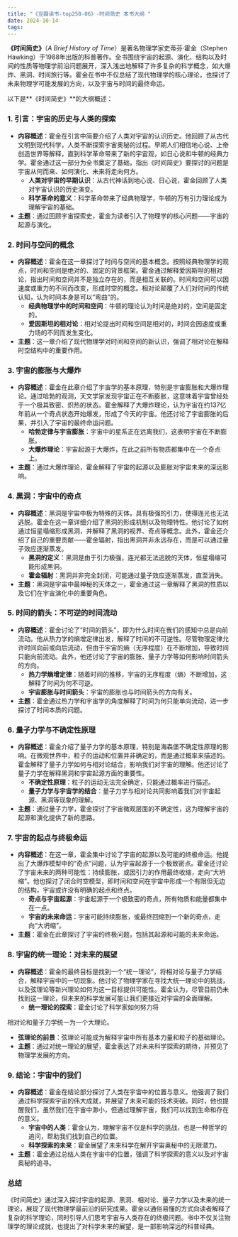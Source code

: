 ```yaml
---
title: "《豆瓣读书-top250-06》-时间简史 本书大纲 "
date: 2024-10-14
tags: 
---
```

**《时间简史》**（*A Brief History of Time*）是著名物理学家史蒂芬·霍金（Stephen Hawking）于1988年出版的科普著作。全书围绕宇宙的起源、演化、结构以及时间的性质等物理学前沿问题展开，深入浅出地解释了许多复杂的科学概念，如大爆炸、黑洞、时间旅行等。霍金在书中不仅总结了现代物理学的核心理论，也探讨了未来物理学可能发展的方向，以及宇宙与时间的最终命运。

以下是**《时间简史》**的大纲概述：

### 1. **引言：宇宙的历史与人类的探索**
- **内容概述**：霍金在引言中简要介绍了人类对宇宙的认识历史。他回顾了从古代文明到现代科学，人类不断探索宇宙奥秘的过程。早期人们相信地心说、上帝创造世界等解释，直到科学革命带来了新的宇宙观，如日心说和牛顿的经典力学。霍金通过这一部分为全书奠定了基础，指出《时间简史》要探讨的问题是宇宙从何而来、如何演化、未来将走向何方。
  - **人类对宇宙的早期认识**：从古代神话到地心说、日心说，霍金回顾了人类对宇宙认识的历史演变。
  - **科学革命的意义**：科学革命带来了经典物理学，牛顿的万有引力理论成为理解宇宙的基础。
- **主题**：通过回顾宇宙探索史，霍金为读者引入了物理学的核心问题——宇宙的起源与演化。

### 2. **时间与空间的概念**
- **内容概述**：霍金在这一章探讨了时间与空间的基本概念。按照经典物理学的观点，时间和空间是绝对的、固定的背景框架。霍金通过解释爱因斯坦的相对论，指出时间和空间并不是独立存在的，而是相互关联的。时间和空间可以因速度或重力的不同而改变，形成时空的概念。相对论颠覆了人们对时间的传统认知，认为时间本身是可以“弯曲”的。
  - **经典物理学中的时间和空间**：牛顿的理论认为时间是绝对的，空间是固定的。
  - **爱因斯坦的相对论**：相对论提出时间和空间是相对的，时间会因速度或重力场的不同而发生变化。
- **主题**：这一章介绍了现代物理学对时间和空间的新认识，强调了相对论在解释时空结构中的重要作用。

### 3. **宇宙的膨胀与大爆炸**
- **内容概述**：霍金在此章介绍了宇宙学的基本原理，特别是宇宙膨胀和大爆炸理论。通过哈勃的观测，天文学家发现宇宙正在不断膨胀，这意味着宇宙曾经处于一个极其致密、炽热的状态。霍金解释了大爆炸理论，认为宇宙在约137亿年前从一个奇点状态开始爆发，形成了今天的宇宙。他还讨论了宇宙膨胀的后果，并引入了宇宙的最终命运问题。
  - **哈勃定律与宇宙膨胀**：宇宙中的星系正在远离我们，这表明宇宙在不断膨胀。
  - **大爆炸理论**：宇宙起源于大爆炸，在此之前所有物质都集中在一个奇点上。
- **主题**：通过大爆炸理论，霍金解释了宇宙的起源以及膨胀对宇宙未来的深远影响。

### 4. **黑洞：宇宙中的奇点**
- **内容概述**：黑洞是宇宙中极为特殊的天体，具有极强的引力，使得连光也无法逃脱。霍金在这一章详细介绍了黑洞的形成机制以及物理特性。他讨论了如何通过恒星塌缩形成黑洞，并解释了黑洞的视界、奇点等概念。此外，霍金还介绍了自己的重要贡献——霍金辐射，指出黑洞并非永远存在，而是可以通过量子效应逐渐蒸发。
  - **黑洞的定义**：黑洞是由于引力极强，连光都无法逃脱的天体，恒星塌缩可能形成黑洞。
  - **霍金辐射**：黑洞并非完全封闭，可能通过量子效应逐渐蒸发，直至消失。
- **主题**：黑洞是宇宙中最神秘的天体之一，霍金通过这一章解释了黑洞的性质以及它们在宇宙演化中的重要角色。

### 5. **时间的箭头：不可逆的时间流动**
- **内容概述**：霍金讨论了“时间的箭头”，即为什么时间在我们的感知中总是向前流动。他从热力学的熵增定律出发，解释了时间的不可逆性。尽管物理定律允许时间向前或向后流动，但由于宇宙的熵（无序程度）在不断增加，导致时间只能向前流动。此外，他还讨论了宇宙的膨胀、量子力学等如何影响时间箭头的方向。
  - **热力学熵增定律**：随着时间的推移，宇宙的无序程度（熵）不断增加，这解释了时间为何不可逆。
  - **宇宙膨胀与时间箭头**：宇宙的膨胀也与时间箭头的方向有关。
- **主题**：霍金通过热力学和宇宙学的角度解释了时间为何只能单向流动，进一步探讨了时间本质的问题。

### 6. **量子力学与不确定性原理**
- **内容概述**：霍金介绍了量子力学的基本原理，特别是海森堡不确定性原理的影响。在微观世界中，粒子的运动和位置并非确定的，而是通过概率来描述的。霍金解释了量子力学如何与相对论结合，影响我们对宇宙的理解。他还讨论了量子力学在解释黑洞和宇宙起源方面的重要性。
  - **不确定性原理**：粒子的运动无法完全确定，只能通过概率进行描述。
  - **量子力学与宇宙学的结合**：量子力学与相对论共同影响着我们对宇宙起源、黑洞等现象的理解。
- **主题**：通过量子力学，霍金探讨了宇宙微观层面的不确定性，这为理解宇宙的起源和演化提供了新的思路。

### 7. **宇宙的起点与终极命运**
- **内容概述**：在这一章，霍金集中讨论了宇宙的起源以及可能的终极命运。他提出了大爆炸模型中的“奇点”问题，认为宇宙起源于一个极致密点。霍金还讨论了宇宙未来的两种可能性：持续膨胀，或因引力的作用最终收缩，走向“大坍缩”。他也探讨了闭合时空模型，即时间和空间在宇宙中形成一个有限但无边的结构，宇宙或许没有明确的起点和终点。
  - **奇点与宇宙起源**：宇宙起源于一个极致密的奇点，所有物质和能量都集中在一点。
  - **宇宙的未来命运**：宇宙可能持续膨胀，或最终回缩到一个新的奇点，走向“大坍缩”。
- **主题**：霍金在此章探讨了宇宙的终极问题，包括其起源和可能的未来命运。

### 8. **宇宙的统一理论：对未来的展望**
- **内容概述**：霍金的最终目标是找到一个“统一理论”，将相对论与量子力学结合，解释宇宙中的一切现象。他讨论了物理学家在寻找大统一理论中的挑战，以及弦理论等新兴理论如何为这一目标提供可能性。霍金认为，尽管目前仍未找到这一理论，但未来的科学发展可能让我们更接近对宇宙的全面理解。
  - **统一理论的探索**：霍金讨论了科学家如何努力将

相对论和量子力学统一为一个大理论。
  - **弦理论的前景**：弦理论可能成为解释宇宙中所有基本力量和粒子的基础理论。
- **主题**：通过对统一理论的展望，霍金表达了对未来科学探索的期待，并预见了物理学发展的方向。

### 9. **结论：宇宙中的我们**
- **内容概述**：霍金在结论部分探讨了人类在宇宙中的位置与意义。他强调了我们通过科学探索宇宙的伟大成就，并展望了未来可能的技术突破。同时，他也提醒我们，虽然我们在宇宙中渺小，但通过理解宇宙，我们可以找到生命和存在的意义。
  - **宇宙中的人类**：霍金认为，理解宇宙不仅是科学的挑战，也是一种哲学的追问，帮助我们找到自己的位置。
  - **科学探索的未来**：霍金展望了未来科学在解开宇宙奥秘中的无限潜力。
- **主题**：霍金通过总结人类在宇宙中的位置，强调了科学探索的意义以及对宇宙奥秘的追寻。

### **总结**
《时间简史》通过深入探讨宇宙的起源、黑洞、相对论、量子力学以及未来的统一理论，展现了现代物理学最前沿的研究成果。霍金以通俗易懂的方式向读者解释了复杂的科学理论，同时引导人们思考宇宙与人类存在的终极问题。书中不仅关注物理学的理论成就，也提出了对科学未来的展望，是一部影响深远的科普经典。
